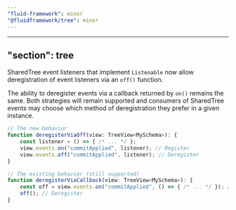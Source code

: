 ```yaml
---
"fluid-framework": minor
"@fluidframework/tree": minor
---
```

---
"section": tree
---

SharedTree event listeners that implement `Listenable` now allow deregistration of event listeners via an `off()` function.

The ability to deregister events via a callback returned by `on()` remains the same.
Both strategies will remain supported and consumers of SharedTree events may choose which method of deregistration they prefer in a given instance.

```typescript
// The new behavior
function deregisterViaOff(view: TreeView<MySchema>): {
	const listener = () => { /* ... */ };
	view.events.on("commitApplied", listener); // Register
	view.events.off("commitApplied", listener); // Deregister
}

// The existing behavior (still supported)
function deregisterViaCallback(view: TreeView<MySchema>): {
	const off = view.events.on("commitApplied", () => { /* ... */ }); // Register
	off(); // Deregister
}
```
